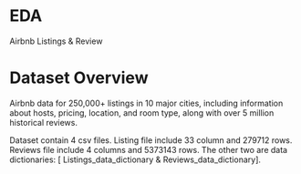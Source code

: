# EDA

Airbnb Listings & Review
# Dataset Overview
Airbnb data for 250,000+ listings in 10 major cities, including information about hosts, pricing, location, and room type, along with over 5 million historical reviews.

Dataset contain 4 csv files.
Listing file include 33 column and 279712 rows.
Reviews file include 4 columns and 5373143 rows.
The other two are data dictionaries: [ Listings_data_dictionary & Reviews_data_dictionary].
